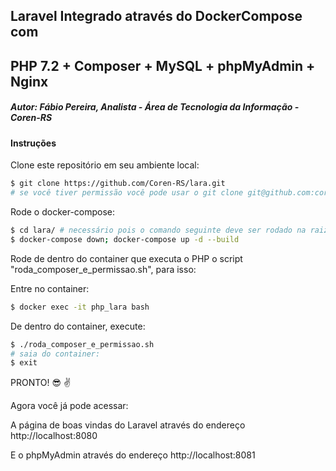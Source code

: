 ## Laravel Integrado através do DockerCompose com
##  PHP 7.2 + Composer + MySQL + phpMyAdmin + Nginx
##### Autor: Fábio Pereira, Analista - Área de Tecnologia da Informação - Coren-RS

#### Instruções

Clone este repositório em seu ambiente local:
```bash
$ git clone https://github.com/Coren-RS/lara.git
# se você tiver permissão você pode usar o git clone git@github.com:coren-rs/lara.git
```
Rode o docker-compose:
```bash
$ cd lara/ # necessário pois o comando seguinte deve ser rodado na raiz do projeto
$ docker-compose down; docker-compose up -d --build
```

Rode de dentro do container que executa o PHP o script "roda_composer_e_permissao.sh", para isso:

Entre no container:

```bash
$ docker exec -it php_lara bash 
```

De dentro do container, execute:

```bash
$ ./roda_composer_e_permissao.sh
# saia do container:
$ exit
```

PRONTO! :sunglasses: :v:

Agora você já pode acessar:

A página de boas vindas do Laravel através do endereço http://localhost:8080

E o phpMyAdmin através do endereço http://localhost:8081


